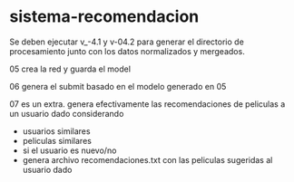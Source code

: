 # sistema-recomendacion

Se deben ejecutar v_-4.1 y v-04.2 para generar el directorio de procesamiento junto con los datos normalizados y mergeados.

05 crea la red y guarda el model

06 genera el submit basado en el modelo generado en 05

07 es un extra. genera efectivamente las recomendaciones de peliculas a un usuario dado considerando
* usuarios similares
* peliculas similares
* si el usuario es nuevo/no
* genera archivo recomendaciones.txt con las peliculas sugeridas al usuario dado


